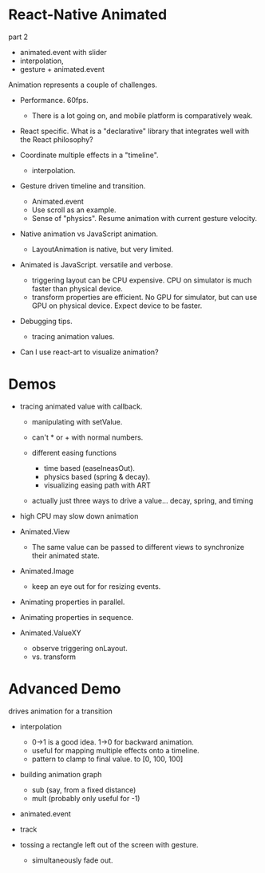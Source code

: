 # React-Native Animated

part 2

+ animated.event with slider
+ interpolation,
+ gesture + animated.event

Animation represents a couple of challenges.

+ Performance. 60fps.
  + There is a lot going on, and mobile platform is comparatively weak.
+ React specific. What is a "declarative" library that integrates well with the React philosophy?
+ Coordinate multiple effects in a "timeline".
  + interpolation.
+ Gesture driven timeline and transition.
  + Animated.event
  + Use scroll as an example.
  + Sense of "physics". Resume animation with current gesture velocity.

+ Native animation vs JavaScript animation.
  + LayoutAnimation is native, but very limited.

+ Animated is JavaScript. versatile and verbose.
  + triggering layout can be CPU expensive. CPU on simulator is much faster than physical device.
  + transform properties are efficient. No GPU for simulator, but can use GPU on physical device. Expect device to be faster.

+ Debugging tips.
  + tracing animation values.

+ Can I use react-art to visualize animation?

# Demos

+ tracing animated value with callback.
  + manipulating with setValue.
  + can't * or + with normal numbers.

  + different easing functions
    + time based (easeIneasOut).
    + physics based (spring & decay).
    + visualizing easing path with ART

  + actually just three ways to drive a value... decay, spring, and timing

+ high CPU may slow down animation

+ Animated.View
  + The same value can be passed to different views to synchronize their animated state.

+ Animated.Image
  + keep an eye out for for resizing events.

+ Animating properties in parallel.

+ Animating properties in sequence.

+ Animated.ValueXY
  + observe triggering onLayout.
  + vs. transform

# Advanced Demo

drives animation for a transition

+ interpolation
  + 0->1 is a good idea. 1->0 for backward animation.
  + useful for mapping multiple effects onto a timeline.
  + pattern to clamp to final value. to [0, 100, 100]

+ building animation graph
  + sub (say, from a fixed distance)
  + mult (probably only useful for -1)

+ animated.event
+ track

+ tossing a rectangle left out of the screen with gesture.
  + simultaneously fade out.


